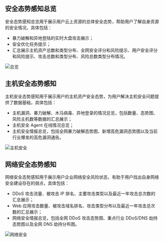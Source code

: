## 安全态势感知总览

安全态势感知总览用于展示用户云上资源的总体安全态势，帮助用户了解自身资源的安全情况，具体包括：

- 暴力破解和异地登陆的实时大盘攻击展示；
- 安全优化任务提示；
- 汇总展示主机资产总数和类型分布、全网安全评分和风险提示、用户安全评分和风险提示、攻击总数和类型分布、风险总数类型分布情况。

![总览](https://mc.qcloudimg.com/static/img/56caee8d9ac3ba0056ede60a795f955b/image.png)

## 主机安全态势感知

主机安全态势感知用于展示用户的主机资产安全态势，为用户解决主机安全问题提供了数据基础，具体包括：

- 主机漏洞、暴力破解、木马病毒、异地登录的情况总览，包括数量、态势图、风险主机数等数据的汇总展示；
- 主机安全 Agent 在线情况总览；
- 主机安全情报总览，包括全网暴力破解态势图、新增高危漏洞态势图以及当前行业爆发的高危漏洞通告。

![主机安全](https://mc.qcloudimg.com/static/img/9794c163bab104f0ebf5d61e25349d2a/image.png)

## 网络安全态势感知

网络安全态势感知用于展示用户企业网络安全风险状态，有助于用户找出自身网络安全建设存在的弱点，具体包括：

- DDoS 攻击流量、被攻击 IP 排名、主要攻击类型以及最近一年攻击总次数的汇总展示；
- Web 应用攻击数量、被攻击域名排名、攻击类型分布以及最近一年攻击总次数的汇总展示；
- 网络安全情报总览，包括全网 DDoS 攻击态势图、重点行业 DDoS/DNS 劫持态势图以及全网 DNS 劫持分布图。

![网络安全](https://mc.qcloudimg.com/static/img/a90eac315e7d1ac51f03a6558fe54b14/image.png)
